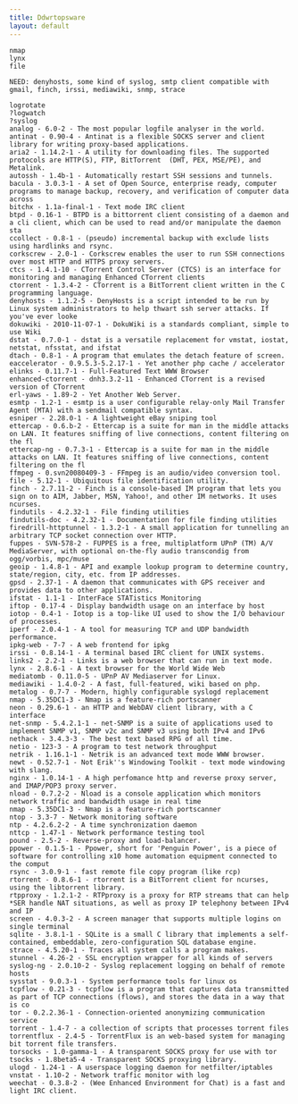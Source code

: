 ```yaml
---
title: Ddwrtopsware
layout: default
---
```


    nmap
    lynx
    file

    NEED: denyhosts, some kind of syslog, smtp client compatible with
    gmail, finch, irssi, mediawiki, snmp, strace

    logrotate
    ?logwatch
    ?syslog
    analog - 6.0-2 - The most popular logfile analyser in the world.
    antinat - 0.90-4 - Antinat is a flexible SOCKS server and client library for writing proxy-based applications.
    aria2 - 1.14.2-1 - A utility for downloading files. The supported protocols are HTTP(S), FTP, BitTorrent  (DHT, PEX, MSE/PE), and Metalink.
    autossh - 1.4b-1 - Automatically restart SSH sessions and tunnels.
    bacula - 3.0.3-1 - A set of Open Source, enterprise ready, computer programs to manage backup, recovery, and verification of computer data across
    bitchx - 1.1a-final-1 - Text mode IRC client
    btpd - 0.16-1 - BTPD is a bittorrent client consisting of a daemon and a cli client, which can be used to read and/or manipulate the daemon sta
    ccollect - 0.8-1 - (pseudo) incremental backup with exclude lists using hardlinks and rsync.
    corkscrew - 2.0-1 - Corkscrew enables the user to run SSH connections over most HTTP and HTTPS proxy servers.
    ctcs - 1.4.1-10 - CTorrent Control Server (CTCS) is an interface for monitoring and managing Enhanced CTorrent clients
    ctorrent - 1.3.4-2 - CTorrent is a BitTorrent client written in the C programming language.
    denyhosts - 1.1.2-5 - DenyHosts is a script intended to be run by Linux system administrators to help thwart ssh server attacks. If you've ever looke
    dokuwiki - 2010-11-07-1 - DokuWiki is a standards compliant, simple to use Wiki
    dstat - 0.7.0-1 - dstat is a versatile replacement for vmstat, iostat, netstat, nfsstat, and ifstat
    dtach - 0.8-1 - A program that emulates the detach feature of screen.
    eaccelerator - 0.9.5.3-5.2.17-1 - Yet another php cache / accelerator
    elinks - 0.11.7-1 - Full-Featured Text WWW Browser
    enhanced-ctorrent - dnh3.3.2-11 - Enhanced CTorrent is a revised version of CTorrent
    erl-yaws - 1.89-2 - Yet Another Web Server.
    esmtp - 1.2-1 - esmtp is a user configurable relay-only Mail Transfer Agent (MTA) with a sendmail compatible syntax.
    esniper - 2.28.0-1 - A lightweight eBay sniping tool
    ettercap - 0.6.b-2 - Ettercap is a suite for man in the middle attacks on LAN. It features sniffing of live connections, content filtering on the fl
    ettercap-ng - 0.7.3-1 - Ettercap is a suite for man in the middle attacks on LAN. It features sniffing of live connections, content filtering on the fl
    ffmpeg - 0.svn20080409-3 - FFmpeg is an audio/video conversion tool.
    file - 5.12-1 - Ubiquitous file identification utility.
    finch - 2.7.11-2 - Finch is a console-based IM program that lets you sign on to AIM, Jabber, MSN, Yahoo!, and other IM networks. It uses ncurses.
    findutils - 4.2.32-1 - File finding utilities
    findutils-doc - 4.2.32-1 - Documentation for file finding utilities
    firedrill-httptunnel - 1.3.2-1 - A small application for tunnelling an arbitrary TCP socket connection over HTTP.
    fuppes - SVN-578-2 - FUPPES is a free, multiplatform UPnP (TM) A/V MediaServer, with optional on-the-fly audio transcondig from ogg/vorbis, mpc/muse
    geoip - 1.4.8-1 - API and example lookup program to determine country, state/region, city, etc. from IP addresses.
    gpsd - 2.37-1 - A daemon that communicates with GPS receiver and provides data to other applications.
    ifstat - 1.1-1 - InterFace STATistics Monitoring
    iftop - 0.17-4 - Display bandwidth usage on an interface by host
    iotop - 0.4-1 - Iotop is a top-like UI used to show the I/O behaviour of processes.
    iperf - 2.0.4-1 - A tool for measuring TCP and UDP bandwidth performance.
    ipkg-web - 7-7 - A web frontend for ipkg
    irssi - 0.8.14-1 - A terminal based IRC client for UNIX systems.
    links2 - 2.2-1 - Links is a web browser that can run in text mode.
    lynx - 2.8.6-1 - A text browser for the World Wide Web
    mediatomb - 0.11.0-5 - UPnP AV Mediaserver for Linux.
    mediawiki - 1.4.0-2 - A fast, full-featured, wiki based on php.
    metalog - 0.7-7 - Modern, highly configurable syslogd replacement
    nmap - 5.35DC1-3 - Nmap is a feature-rich portscanner
    neon - 0.29.6-1 - an HTTP and WebDAV client library, with a C interface
    net-snmp - 5.4.2.1-1 - net-SNMP is a suite of applications used to implement SNMP v1, SNMP v2c and SNMP v3 using both IPv4 and IPv6
    nethack - 3.4.3-3 - The best text based RPG of all time.
    netio - 123-3 - A program to test network throughput
    netrik - 1.16.1-1 - Netrik is an advanced text mode WWW browser.
    newt - 0.52.7-1 - Not Erik''s Windowing Toolkit - text mode windowing with slang.
    nginx - 1.0.14-1 - A high perfomance http and reverse proxy server, and IMAP/POP3 proxy server.
    nload - 0.7.2-2 - Nload is a console application which monitors
    network traffic and bandwidth usage in real time
    nmap - 5.35DC1-3 - Nmap is a feature-rich portscanner
    ntop - 3.3-7 - Network monitoring software
    ntp - 4.2.6.2-2 - A time synchronization daemon
    nttcp - 1.47-1 - Network performance testing tool
    pound - 2.5-2 - Reverse-proxy and load-balancer. 
    ppower - 0.1.5-1 - Ppower, short for 'Penguin Power', is a piece of software for controlling x10 home automation equipment connected to the comput
    rsync - 3.0.9-1 - fast remote file copy program (like rcp)
    rtorrent - 0.8.6-1 - rtorrent is a BitTorrent client for ncurses, using the libtorrent library.
    rtpproxy - 1.2.1-2 - RTPproxy is a proxy for RTP streams that can help *SER handle NAT situations, as well as proxy IP telephony between IPv4 and IP
    screen - 4.0.3-2 - A screen manager that supports multiple logins on single terminal
    sqlite - 3.8.1-1 - SQLite is a small C library that implements a self-contained, embeddable, zero-configuration SQL database engine.
    strace - 4.5.20-1 - Traces all system calls a program makes.
    stunnel - 4.26-2 - SSL encryption wrapper for all kinds of servers
    syslog-ng - 2.0.10-2 - Syslog replacement logging on behalf of remote hosts
    sysstat - 9.0.3-1 - System performance tools for linux os
    tcpflow - 0.21-3 - tcpflow is a program that captures data transmitted as part of TCP connections (flows), and stores the data in a way that is co
    tor - 0.2.2.36-1 - Connection-oriented anonymizing communication service
    torrent - 1.4-7 - a collection of scripts that processes torrent files
    torrentflux - 2.4-5 - TorrentFlux is an web-based system for managing
    bit torrent file transfers.
    torsocks - 1.0-gamma-1 - A transparent SOCKS proxy for use with tor
    tsocks - 1.8beta5-4 - Transparent SOCKS proxying library.
    ulogd - 1.24-1 - A userspace logging daemon for netfilter/iptables
    vnstat - 1.10-2 - Network traffic monitor with log
    weechat - 0.3.8-2 - (Wee Enhanced Environment for Chat) is a fast and light IRC client.

